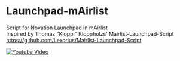 # Launchpad-mAirlist
Script for Novation Launchpad in mAirlist  
Inspired by Thomas "Kloppi" Kloppholzs' Mairlist-Launchpad-Script  
https://github.com/Lexorius/Mairlist-Launchpad-Script


[![Youtube Video](https://img.youtube.com/vi/BHzI3VjI2l8/0.jpg)](https://www.youtube.com/watch?v=BHzI3VjI2l8)
